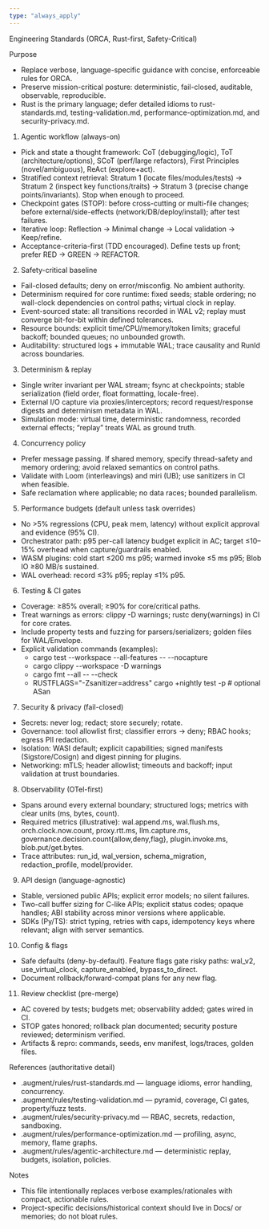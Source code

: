 ```yaml
---
type: "always_apply"
---
```


Engineering Standards (ORCA, Rust-first, Safety-Critical)

Purpose
- Replace verbose, language-specific guidance with concise, enforceable rules for ORCA.
- Preserve mission-critical posture: deterministic, fail-closed, auditable, observable, reproducible.
- Rust is the primary language; defer detailed idioms to rust-standards.md, testing-validation.md, performance-optimization.md, and security-privacy.md.

1) Agentic workflow (always-on)
- Pick and state a thought framework: CoT (debugging/logic), ToT (architecture/options), SCoT (perf/large refactors), First Principles (novel/ambiguous), ReAct (explore+act).
- Stratified context retrieval: Stratum 1 (locate files/modules/tests) → Stratum 2 (inspect key functions/traits) → Stratum 3 (precise change points/invariants). Stop when enough to proceed.
- Checkpoint gates (STOP): before cross-cutting or multi-file changes; before external/side-effects (network/DB/deploy/install); after test failures.
- Iterative loop: Reflection → Minimal change → Local validation → Keep/refine.
- Acceptance-criteria-first (TDD encouraged). Define tests up front; prefer RED → GREEN → REFACTOR.

2) Safety-critical baseline
- Fail-closed defaults; deny on error/misconfig. No ambient authority.
- Determinism required for core runtime: fixed seeds; stable ordering; no wall-clock dependencies on control paths; virtual clock in replay.
- Event-sourced state: all transitions recorded in WAL v2; replay must converge bit-for-bit within defined tolerances.
- Resource bounds: explicit time/CPU/memory/token limits; graceful backoff; bounded queues; no unbounded growth.
- Auditability: structured logs + immutable WAL; trace causality and RunId across boundaries.

3) Determinism & replay
- Single writer invariant per WAL stream; fsync at checkpoints; stable serialization (field order, float formatting, locale-free).
- External I/O capture via proxies/interceptors; record request/response digests and determinism metadata in WAL.
- Simulation mode: virtual time, deterministic randomness, recorded external effects; “replay” treats WAL as ground truth.

4) Concurrency policy
- Prefer message passing. If shared memory, specify thread-safety and memory ordering; avoid relaxed semantics on control paths.
- Validate with Loom (interleavings) and miri (UB); use sanitizers in CI when feasible.
- Safe reclamation where applicable; no data races; bounded parallelism.

5) Performance budgets (default unless task overrides)
- No >5% regressions (CPU, peak mem, latency) without explicit approval and evidence (95% CI).
- Orchestrator path: p95 per-call latency budget explicit in AC; target ≤10–15% overhead when capture/guardrails enabled.
- WASM plugins: cold start ≤200 ms p95; warmed invoke ≤5 ms p95; Blob IO ≥80 MB/s sustained.
- WAL overhead: record ≤3% p95; replay ≤1% p95.

6) Testing & CI gates
- Coverage: ≥85% overall; ≥90% for core/critical paths.
- Treat warnings as errors: clippy -D warnings; rustc deny(warnings) in CI for core crates.
- Include property tests and fuzzing for parsers/serializers; golden files for WAL/Envelope.
- Explicit validation commands (examples):
  - cargo test --workspace --all-features -- --nocapture
  - cargo clippy --workspace -D warnings
  - cargo fmt --all -- --check
  - RUSTFLAGS="-Zsanitizer=address" cargo +nightly test -p <crate>  # optional ASan

7) Security & privacy (fail-closed)
- Secrets: never log; redact; store securely; rotate.
- Governance: tool allowlist first; classifier errors → deny; RBAC hooks; egress PII redaction.
- Isolation: WASI default; explicit capabilities; signed manifests (Sigstore/Cosign) and digest pinning for plugins.
- Networking: mTLS; header allowlist; timeouts and backoff; input validation at trust boundaries.

8) Observability (OTel-first)
- Spans around every external boundary; structured logs; metrics with clear units (ms, bytes, count).
- Required metrics (illustrative): wal.append.ms, wal.flush.ms, orch.clock.now.count, proxy.rtt.ms, llm.capture.ms, governance.decision.count{allow,deny,flag}, plugin.invoke.ms, blob.put/get.bytes.
- Trace attributes: run_id, wal_version, schema_migration, redaction_profile, model/provider.

9) API design (language-agnostic)
- Stable, versioned public APIs; explicit error models; no silent failures.
- Two-call buffer sizing for C-like APIs; explicit status codes; opaque handles; ABI stability across minor versions where applicable.
- SDKs (Py/TS): strict typing, retries with caps, idempotency keys where relevant; align with server semantics.

10) Config & flags
- Safe defaults (deny-by-default). Feature flags gate risky paths: wal_v2, use_virtual_clock, capture_enabled, bypass_to_direct.
- Document rollback/forward-compat plans for any new flag.

11) Review checklist (pre-merge)
- AC covered by tests; budgets met; observability added; gates wired in CI.
- STOP gates honored; rollback plan documented; security posture reviewed; determinism verified.
- Artifacts & repro: commands, seeds, env manifest, logs/traces, golden files.

References (authoritative detail)
- .augment/rules/rust-standards.md — language idioms, error handling, concurrency.
- .augment/rules/testing-validation.md — pyramid, coverage, CI gates, property/fuzz tests.
- .augment/rules/security-privacy.md — RBAC, secrets, redaction, sandboxing.
- .augment/rules/performance-optimization.md — profiling, async, memory, flame graphs.
- .augment/rules/agentic-architecture.md — deterministic replay, budgets, isolation, policies.

Notes
- This file intentionally replaces verbose examples/rationales with compact, actionable rules.
- Project-specific decisions/historical context should live in Docs/ or memories; do not bloat rules.
